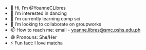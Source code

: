 - 👋 Hi, I’m @YoanneCLibres
- 👀 I’m interested in dancing
- 🌱 I’m currently learning comp sci
- 💞️ I’m looking to collaborate on groupworks  
- 📫 How to reach me: email - yoanne.libres@smc.pshs.edu.ph
- 😄 Pronouns: She/Her
- ⚡ Fun fact: I love matcha

<!---
YoanneCLibres/YoanneCLibres is a ✨ special ✨ repository because its `README.md` (this file) appears on your GitHub profile.
You can click the Preview link to take a look at your changes.
--->
